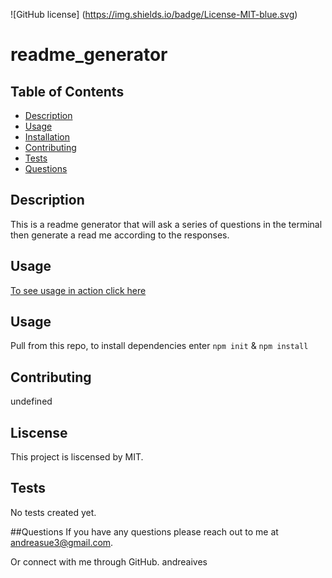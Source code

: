 ![GitHub license] (https://img.shields.io/badge/License-MIT-blue.svg)
 # readme_generator

 
 ## Table of Contents
 * [Description](#description)
 * [Usage](#usage)
 * [Installation](#installation)
 * [Contributing](#contibuting)
 * [Tests](#tests)
 * [Questions](#questions)
 
 ## Description
 This is a readme generator that will ask a series of questions in the terminal then generate a read me according to the responses.
 ## Usage 
 
 [To see usage in action click here](https://drive.google.com/file/d/1IMifuL5sdK5ZDT3AV3P3SXG7pSatpN14/view)
 
 ## Usage
Pull from this repo, to install dependencies enter `npm init` & `npm install`
 ## Contributing
 undefined
 ## Liscense
 This project is liscensed by MIT.
 ## Tests
No tests created yet.

 ##Questions
 If you have any questions please reach out to me at andreasue3@gmail.com.

 Or connect with me through GitHub.
 andreaives

 
 